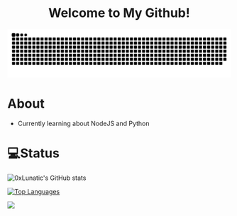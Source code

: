 
<div align="center">
  <h1> Welcome to My Github!</h1>
  <img src="https://github.com/Platane/snk/raw/output/github-contribution-grid-snake.svg"/>
</div>

# About
- Currently learning about NodeJS and Python

# 💻Status
![0xLunatic's GitHub stats](https://github-readme-stats.vercel.app/api?username=0xLunatic&show_icons=true&theme=onedark)

[![Top Languages](https://github-readme-stats.vercel.app/api/top-langs/?username=0xLunatic&layout=compact)](https://github.com/0xLunatic/github-readme-stats)

<img height="150px" src="https://github-profile-trophy.vercel.app/?username=0xLunatic&&title=MultiLanguage,Repositories,Commits&column=3&margin-w=30&margin-h=15"/>



